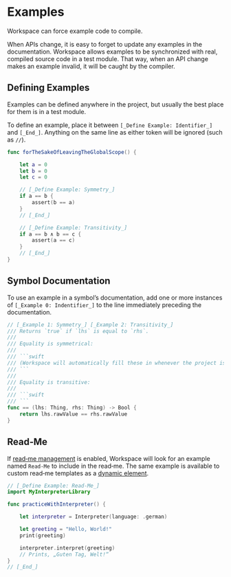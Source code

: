 <!--
 Examples.md

 This source file is part of the Workspace open source project.
 https://github.com/SDGGiesbrecht/Workspace#workspace

 Copyright ©2017 Jeremy David Giesbrecht and the Workspace project contributors.

 Soli Deo gloria.

 Licensed under the Apache Licence, Version 2.0.
 See http://www.apache.org/licenses/LICENSE-2.0 for licence information.
 -->

# Examples

Workspace can force example code to compile.

When APIs change, it is easy to forget to update any examples in the documentation. Workspace allows examples to be synchronized with real, compiled source code in a test module. That way, when an API change makes an example invalid, it will be caught by the compiler.

## Defining Examples

Examples can be defined anywhere in the project, but usually the best place for them is in a test module.

To define an example, place it between `[_Define Example: Identifier_]` and `[_End_]`. Anything on the same line as either token will be ignored (such as `//`).

```swift
func forTheSakeOfLeavingTheGlobalScope() {

    let a = 0
    let b = 0
    let c = 0

    // [_Define Example: Symmetry_]
    if a == b {
        assert(b == a)
    }
    // [_End_]

    // [_Define Example: Transitivity_]
    if a == b ∧ b == c {
        assert(a == c)
    }
    // [_End_]
}
```

## Symbol Documentation

To use an example in a symbol’s documentation, add one or more instances of `[_Example 0: Indentifier_]` to the line immediately preceding the documentation.

```swift
// [_Example 1: Symmetry_] [_Example 2: Transitivity_]
/// Returns `true` if `lhs` is equal to `rhs`.
///
/// Equality is symmetrical:
///
/// ```swift
/// (Workspace will automatically fill these in whenever the project is refreshed.)
/// ```
///
/// Equality is transitive:
///
/// ```swift
/// ```
func == (lhs: Thing, rhs: Thing) -> Bool {
    return lhs.rawValue == rhs.rawValue
}
```

## Read‐Me

If [read‐me management](Read‐Me.md) is enabled, Workspace will look for an example named `Read‐Me` to include in the read‐me. The same example is available to custom read‐me templates as a [dynamic element](Read‐Me.md#customization).

```swift
// [_Define Example: Read‐Me_]
import MyInterpreterLibrary

func practiceWithInterpreter() {

    let interpreter = Interpreter(language: .german)

    let greeting = "Hello, World!"
    print(greeting)

    interpreter.interpret(greeting)
    // Prints, „Guten Tag, Welt!“
}
// [_End_]
```
